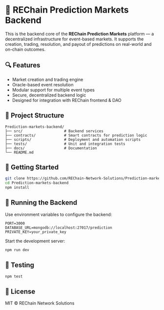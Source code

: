 # 🎯 REChain Prediction Markets Backend

This is the backend core of the **REChain Prediction Markets** platform — a decentralized infrastructure for event-based markets. It supports the creation, trading, resolution, and payout of predictions on real-world and on-chain outcomes.

## 🔍 Features

- Market creation and trading engine
- Oracle-based event resolution
- Modular support for multiple event types
- Secure, decentralized backend logic
- Designed for integration with REChain frontend & DAO

## 📁 Project Structure

```
Prediction-markets-backend/
├── src/                   # Backend services
├── contracts/             # Smart contracts for prediction logic
├── scripts/               # Deployment and automation scripts
├── tests/                 # Unit and integration tests
├── docs/                  # Documentation
└── README.md
```

## 🚀 Getting Started

```bash
git clone https://github.com/REChain-Network-Solutions/Prediction-markets-backend.git
cd Prediction-markets-backend
npm install
```

## 🧪 Running the Backend

Use environment variables to configure the backend:

```env
PORT=3000
DATABASE_URL=mongodb://localhost:27017/prediction
PRIVATE_KEY=your_private_key
```

Start the development server:

```bash
npm run dev
```

## 🧪 Testing

```bash
npm test
```

## 📄 License

MIT © REChain Network Solutions
